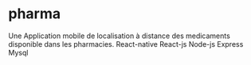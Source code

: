 # pharma
Une Application mobile de localisation à distance des medicaments disponible dans les pharmacies.
React-native
React-js
Node-js
Express
Mysql
